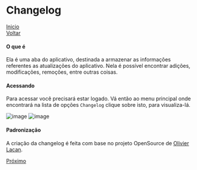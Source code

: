 # Changelog

[Inicio](https://github.com/peedroca/documentations/blob/master/Pick%20'n'%20Go/home.md#pick-n-go) </br>
[Voltar](https://github.com/peedroca/documentations/blob/master/Pick%20'n'%20Go/requisitos.md#requisitos-de-sistema)


#### O que é

Ela é uma aba do aplicativo, destinada a armazenar as informações referentes as atualizações do aplicativo. Nela é possível encontrar adições, modificações, remoções, entre outras coisas.

#### Acessando

Para acessar você precisará estar logado. Vá então ao menu principal onde encontrará na lista de opções `Changelog` clique sobre isto, para visualiza-lá.

![image](http://hunes.com.br/imagens/mobile/pickngo/001(2).png)
![image](http://hunes.com.br/imagens/mobile/pickngo/002.png)

#### Padronização

A criação da changelog é feita com base no projeto OpenSource de [Olivier Lacan](https://keepachangelog.com/pt-BR/0.3.0/).

[Próximo](https://github.com/peedroca/documentations/blob/master/Pick%20'n'%20Go/configuracoes.md#configura%C3%A7%C3%B5es)
